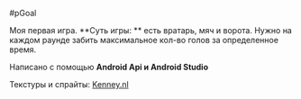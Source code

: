 #pGoal

Моя первая игра. **Суть игры: ** есть вратарь, мяч и ворота. Нужно на каждом раунде забить максимальное кол-во голов за определенное время.

Написано с помощью **Android Api и Android Studio**

Текстуры и спрайты: [Kenney.nl](https://kenney.nl/)
